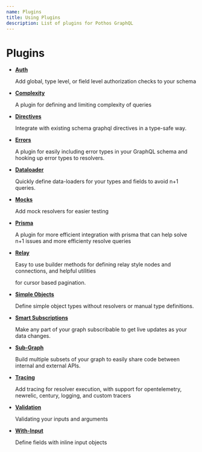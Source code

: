 ```yaml
---
name: Plugins
title: Using Plugins
description: List of plugins for Pothos GraphQL
---
```


# Plugins

- [**Auth**](./plugins/scope-auth)

  Add global, type level, or field level authorization checks to your schema

- [**Complexity**](./plugins/complexity)

  A plugin for defining and limiting complexity of queries

- [**Directives**](./plugins/directives)

  Integrate with existing schema graphql directives in a type-safe way.

- [**Errors**](./plugins/errors)

  A plugin for easily including error types in your GraphQL schema and hooking up error types to
  resolvers.

- [**Dataloader**](./plugins/dataloader)

  Quickly define data-loaders for your types and fields to avoid n+1 queries.

- [**Mocks**](./plugins/mocks)

  Add mock resolvers for easier testing

- [**Prisma**](./plugins/prisma)

  A plugin for more efficient integration with prisma that can help solve n+1 issues and more
  efficienty resolve queries

- [**Relay**](./plugins/relay)

  Easy to use builder methods for defining relay style nodes and connections, and helpful utilities

  for cursor based pagination.

- [**Simple Objects**](./plugins/simple-objects)

  Define simple object types without resolvers or manual type definitions.

- [**Smart Subscriptions**](./plugins/smart-subscriptions)

  Make any part of your graph subscribable to get live updates as your data changes.

- [**Sub-Graph**](./plugins/sub-graph)

  Build multiple subsets of your graph to easily share code between internal and external APIs.

- [**Tracing**](./plugins/tracing)

  Add tracing for resolver execution, with support for opentelemetry, newrelic, century, logging,
  and custom tracers

- [**Validation**](./plugins/validation)

  Validating your inputs and arguments

- [**With-Input**](./plugins/with-input)

  Define fields with inline input objects
